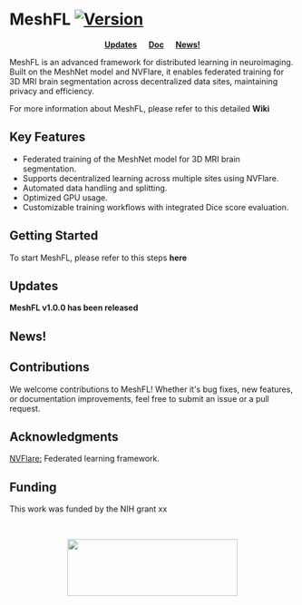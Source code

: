 # MeshFL [![Version](https://img.shields.io/badge/Version-1.0.0-brightgreen)]()

<div align="center">

**[Updates](#Updates) &emsp; [Doc](https://github.com/Mmasoud1/MeshFL/wiki/) &emsp; [News!](#News)**

</div>

MeshFL is an advanced framework for distributed learning in neuroimaging. Built on the MeshNet model and NVFlare, it enables federated training for 3D MRI brain segmentation across decentralized data sites, maintaining privacy and efficiency.

 For more information about MeshFL, please refer to this detailed <b><a href="https://github.com/Mmasoud1/MeshFL/wiki/"  style="text-decoration: none">Wiki</a></b>

## Key Features

* Federated training of the MeshNet model for 3D MRI brain segmentation.
* Supports decentralized learning across multiple sites using NVFlare.
* Automated data handling and splitting.
* Optimized GPU usage.
* Customizable training workflows with integrated Dice score evaluation.

## Getting Started
To start MeshFL, please refer to this steps <b><a href="https://github.com/Mmasoud1/MeshFL/wiki/Setup"  style="text-decoration: none">here</a></b>


## Updates

**MeshFL <a href= "https://github.com/Mmasoud1/MeshFL/releases/tag/v1.0.0" target="_blank"  style="text-decoration: none"> v1.0.0 </a> has been released**

## News!

## Contributions

We welcome contributions to MeshFL! Whether it's bug fixes, new features, or documentation improvements, feel free to submit an issue or a pull request.


## Acknowledgments

[NVFlare:](https://developer.nvidia.com/flare) Federated learning framework. 


## Funding

This work was funded by the NIH grant xx    


<br />
<div align="center">

<img src='https://github.com/Mmasoud1/MeshFL/blob/main/css/logo/TReNDS_logo.jpg' width='300' height='100'></img>

</div>




